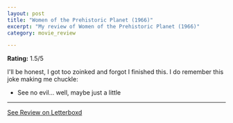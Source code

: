 ```yaml
---
layout: post
title: "Women of the Prehistoric Planet (1966)"
excerpt: "My review of Women of the Prehistoric Planet (1966)"
category: movie_review

---
```


**Rating:** 1.5/5

I'll be honest, I got too zoinked and forgot I finished this. I do remember this joke making me chuckle:

* See no evil... well, maybe just a little

<hr>

[See Review on Letterboxd](https://boxd.it/8hQNt3)
